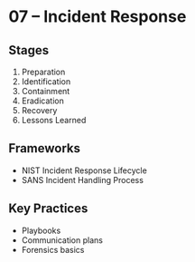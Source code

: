 # 07 – Incident Response

## Stages
1. Preparation
2. Identification
3. Containment
4. Eradication
5. Recovery
6. Lessons Learned

## Frameworks
- NIST Incident Response Lifecycle
- SANS Incident Handling Process

## Key Practices
- Playbooks
- Communication plans
- Forensics basics
